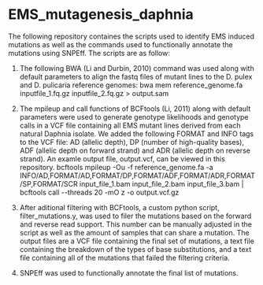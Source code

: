 # EMS_mutagenesis_daphnia

The following repository containes the scripts used to identify EMS induced mutations as well as the commands used to functionally annotate the mutations using SNPEff. The scripts are as follow:

1. The following BWA (Li and Durbin, 2010) command was used along with default parameters to align the fastq files of mutant lines to the D. pulex and D. pulicaria reference genomes:
    bwa mem reference_genome.fa inputfile_1.fq.gz inputfile_2.fq.gz > output.sam
    
2. The mpileup and call functions of BCFtools (Li, 2011) along with default parameters were used to generate genotype likelihoods and genotype calls in a VCF file containing all EMS mutant lines derived from each natural Daphnia isolate. We added the following FORMAT and INFO tags to the VCF file: AD (allelic depth), DP (number of high-quality bases), ADF (allelic depth on forward strand) and ADR (allelic depth on reverse strand). An examle output file, output.vcf, can be viewed in this repository.
    bcftools mpileup -Ou -f reference_genome.fa -a INFO/AD,FORMAT/AD,FORMAT/DP,FORMAT/ADF,FORMAT/ADR,FORMAT/SP,FORMAT/SCR  input_file_1.bam  input_file_2.bam input_file_3.bam | bcftools call --threads 20  -mO z -o output.vcf.gz

3. After aditional filtering with BCFtools, a custom python script, filter_mutations.y, was used to filer the mutations based on the forward and reverse read support. This number can be manually adjusted in the script as well as the amount of samples that can share a mutation. The output files are a VCF file containing the final set of mutations, a text file containing the breakdown of the types of base substitutions, and a text file containing all of the mutations that failed the filtering criteria.

4. SNPEff was used to functionally annotate the final list of mutations. 


